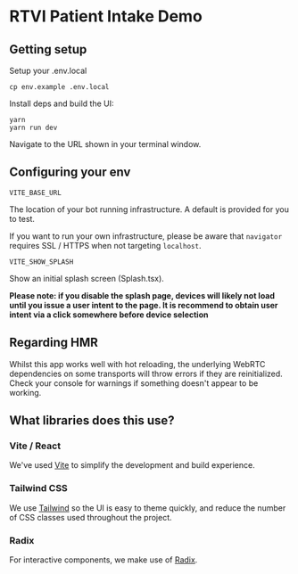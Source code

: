 # RTVI Patient Intake Demo

## Getting setup

Setup your .env.local


```
cp env.example .env.local
```

Install deps and build the UI:

```
yarn 
yarn run dev
```

Navigate to the URL shown in your terminal window.



## Configuring your env

`VITE_BASE_URL`

The location of your bot running infrastructure. A default is provided for you to test. 

If you want to run your own infrastructure, please be aware that `navigator` requires SSL / HTTPS when not targeting `localhost`.

`VITE_SHOW_SPLASH`

Show an initial splash screen (Splash.tsx).

**Please note: if you disable the splash page, devices will likely not load until you issue a user intent to the page. It is recommend to obtain user intent via a click somewhere before device selection**


## Regarding HMR

Whilst this app works well with hot reloading, the underlying WebRTC dependencies on some transports will throw errors if they are reinitialized. Check your console for warnings if something doesn't appear to be working.

## What libraries does this use?

### Vite / React

We've used [Vite](https://vitejs.dev/) to simplify the development and build experience.

### Tailwind CSS

We use [Tailwind](https://tailwindcss.com/) so the UI is easy to theme quickly, and reduce the number of CSS classes used throughout the project.

### Radix

For interactive components, we make use of [Radix](https://www.radix-ui.com/).
